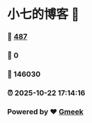 # 小七的博客 :link:  
### :page_facing_up: [487](/tag.html) 
### :speech_balloon: 0 
### :hibiscus: 146030 
### :alarm_clock: 2025-10-22 17:14:16 
### Powered by :heart: [Gmeek](https://github.com/Meekdai/Gmeek)
